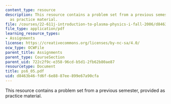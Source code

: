 ```yaml
---
content_type: resource
description: This resource contains a problem set from a previous semester, provided
  as practice material.
file: /courses/22-611j-introduction-to-plasma-physics-i-fall-2006/d8463b46fd6f6e8887ee899e67a90cfa_ps6_05.pdf
file_type: application/pdf
learning_resource_types:
- Assignments
license: https://creativecommons.org/licenses/by-nc-sa/4.0/
ocw_type: OCWFile
parent_title: Assignments
parent_type: CourseSection
parent_uid: 722c2f9c-e358-96cd-b5d1-2fb62b80ae87
resourcetype: Document
title: ps6_05.pdf
uid: d8463b46-fd6f-6e88-87ee-899e67a90cfa
---
```

This resource contains a problem set from a previous semester, provided as practice material.